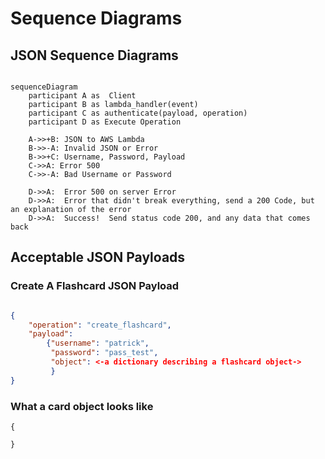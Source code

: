 # Sequence Diagrams

## JSON Sequence Diagrams

```mermaid

sequenceDiagram
    participant A as  Client
    participant B as lambda_handler(event)
    participant C as authenticate(payload, operation)
    participant D as Execute Operation

    A->>+B: JSON to AWS Lambda
    B->>-A: Invalid JSON or Error
    B->>+C: Username, Password, Payload
    C->>A: Error 500
    C->>-A: Bad Username or Password

    D->>A:  Error 500 on server Error
    D->>A:  Error that didn't break everything, send a 200 Code, but an explanation of the error
    D->>A:  Success!  Send status code 200, and any data that comes back
```

##  Acceptable JSON Payloads

### Create A Flashcard JSON Payload
````JSON

{
    "operation": "create_flashcard",
    "payload":
        {"username": "patrick",
         "password": "pass_test",
         "object": <-a dictionary describing a flashcard object->
         }
}

````

### What a card object looks like

```
{
   
}
```
